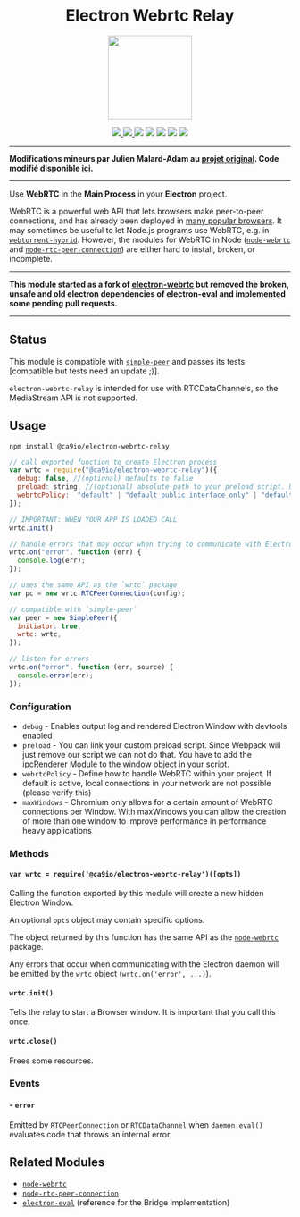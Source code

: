 <h1 align="center"><b>Electron Webrtc Relay</b></h1>

<p align="center">
<a href="https://ca9.io" target="_blank">
    <img width="150" height="150" src="https://cdn.ca9.io/branding/logo/windows11/Square150x150Logo.scale-200.png">
</a>
</p>

<p align="center">
    <a href="https://ca9.io"><img src="https://img.shields.io/badge/website-more_from_us-C0222C.svg?style=flat&logo=PWA"> </a>
    <a href="https://www.npmjs.com/package/@ca9io/electron-webrtc-relay"><img src="https://img.shields.io/npm/dw/@ca9io/electron-webrtc-relay?logo=Npm"/> </a>
	<a href="https://www.npmjs.com/package/@ca9io/electron-webrtc-relay"><img src="https://img.shields.io/npm/v/@ca9io/electron-webrtc-relay.svg?logo=Npm"></a>
	<a href="https://discord.ca9.io"><img src="https://img.shields.io/discord/673169081704120334?label=discord&style=flat&color=5a66f6&logo=Discord"></a>
	<a href="https://twitter.com/ca9_io"><img src="https://img.shields.io/badge/twitter-follow_us-1d9bf0.svg?style=flat&logo=Twitter"></a>
	<a href="https://www.linkedin.com/company/ca9/"><img src="https://img.shields.io/badge/linkedin-connect-0a66c2.svg?style=flat&logo=Linkedin"></a>
    <a href="https://merch.ca9.io"><img src="https://img.shields.io/badge/merch-support_us-red.svg?style=flat&logo=Spreadshirt"></a>
</p>

<hr/>

**Modifications mineurs par Julien Malard-Adam au [projet original](https://github.com/CA9io/electron-wrtc-relay). Code modifié disponible [ici](https://github.com/julienmalard/electron-wrtc-relay).**
<hr/>

Use **WebRTC** in the **Main Process** in your **Electron** project.

WebRTC is a powerful web API that lets browsers make peer-to-peer connections, and has already been
deployed in [many popular browsers](http://caniuse.com/#feat=rtcpeerconnection). It may sometimes be
useful to let Node.js programs use WebRTC, e.g. in [`webtorrent-hybrid`](https://github.com/feross/webtorrent-hybrid). However, the modules for WebRTC in Node ([`node-webrtc`](https://github.com/js-platform/node-webrtc) and [`node-rtc-peer-connection`](https://github.com/nickdesaulniers/node-rtc-peer-connection)) are either hard to install, broken, or incomplete.

<hr/>

**This module started as a fork of [electron-webrtc](https://www.npmjs.com/package/electron-webrtc) but removed the broken, unsafe and old electron dependencies of electron-eval and implemented some pending pull requests.**
<hr/>

## Status

This module is compatible with [`simple-peer`](https://github.com/feross/simple-peer) and passes its tests [compatible but tests need an update ;)].

`electron-webrtc-relay` is intended for use with RTCDataChannels, so the MediaStream API is not supported.

## Usage

`npm install @ca9io/electron-webrtc-relay`

```js
// call exported function to create Electron process
var wrtc = require("@ca9io/electron-webrtc-relay")({
  debug: false, //(optional) defaults to false
  preload: string, //(optional) absolute path to your preload script. Using secure context if active (TODO: add example implementation)
  webrtcPolicy:  "default" | "default_public_interface_only" | "default_public_and_private_interfaces" | "disable_non_proxied_udp" // (optional) default: "default". Read More: https://www.electronjs.org/docs/latest/api/web-contents#contentssetwebrtciphandlingpolicypolicy
});

// IMPORTANT: WHEN YOUR APP IS LOADED CALL
wrtc.init()

// handle errors that may occur when trying to communicate with Electron
wrtc.on("error", function (err) {
  console.log(err);
});

// uses the same API as the `wrtc` package
var pc = new wrtc.RTCPeerConnection(config);

// compatible with `simple-peer`
var peer = new SimplePeer({
  initiator: true,
  wrtc: wrtc,
});

// listen for errors
wrtc.on("error", function (err, source) {
  console.error(err);
});
```
### Configuration
- `debug` - Enables output log and rendered Electron Window with devtools enabled
- `preload` - You can link your custom preload script. Since Webpack will just remove our script we can not do that. You have to add the ipcRenderer Module to the window object in your script.
- `webrtcPolicy` - Define how to handle WebRTC within your project. If default is active, local connections in your network are not possible (please verify this)
- `maxWindows` - Chromium only allows for a certain amount of WebRTC connections per Window. With maxWindows you can allow the creation of more than one window to improve performance in performance heavy applications
### Methods

#### `var wrtc = require('@ca9io/electron-webrtc-relay')([opts])`

Calling the function exported by this module will create a new hidden Electron Window.

An optional `opts` object may contain specific options.

The object returned by this function has the same API as the [`node-webrtc`](https://github.com/js-platform/node-webrtc) package.

Any errors that occur when communicating with the Electron daemon will be emitted by the `wrtc` object (`wrtc.on('error', ...)`).

#### `wrtc.init()`

Tells the relay to start a Browser window. It is important that you call this once.

#### `wrtc.close()`

Frees some resources.

### Events

#### - `error`

Emitted by `RTCPeerConnection` or `RTCDataChannel` when `daemon.eval()` evaluates code that throws an internal error.
## Related Modules

- [`node-webrtc`](https://github.com/js-platform/node-webrtc)
- [`node-rtc-peer-connection`](https://github.com/nickdesaulniers/node-rtc-peer-connection)
- [`electron-eval`](https://github.com/mappum/electron-eval) (reference for the Bridge implementation)
